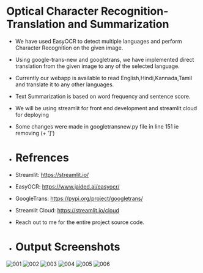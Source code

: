 # Optical Character Recognition-Translation and Summarization
- We have used EasyOCR to detect multiple languages and perform Character Recognition on the given image.
- Using google-trans-new and googletrans, we have implemented direct translation from the given image to any of the selected language.
- Currently our webapp is available to read English,Hindi,Kannada,Tamil and translate it to any other languages.
- Text Summarization is based on word frequency and sentence score.
- We will be using streamlit for front end development and streamlit cloud for deploying
- Some changes were made in googletransnew.py file in line 151 ie removing (+ ']')

- # Refrences
-   Streamlit:        https://streamlit.io/
-   EasyOCR:          https://www.jaided.ai/easyocr/
-   GoogleTrans:      https://pypi.org/project/googletrans/
-   Streamlit Cloud:  https://streamlit.io/cloud

-  Reach out to me for the entire project source code.

- # Output Screenshots

![001](https://user-images.githubusercontent.com/63490367/175764191-677694ef-09dd-43c8-a7ce-d78183e15f65.jpeg)
![002](https://user-images.githubusercontent.com/63490367/175764192-e6fccfdb-ab4c-41af-87be-d00810326cbb.jpeg)
![003](https://user-images.githubusercontent.com/63490367/175764193-7857dd49-0dbc-49a1-ae56-76e32e8eb0ee.jpeg)
![004](https://user-images.githubusercontent.com/63490367/175764194-2f86e2ad-03bd-4ef1-952a-1d7a8ee45ee8.jpeg)
![005](https://user-images.githubusercontent.com/63490367/175764195-fcd80738-ec7a-4baa-8c0c-d40dc14e7a3d.jpeg)
![006](https://user-images.githubusercontent.com/63490367/175764196-9ecf880b-c324-4936-95f4-3ad561e40c4e.jpeg)
